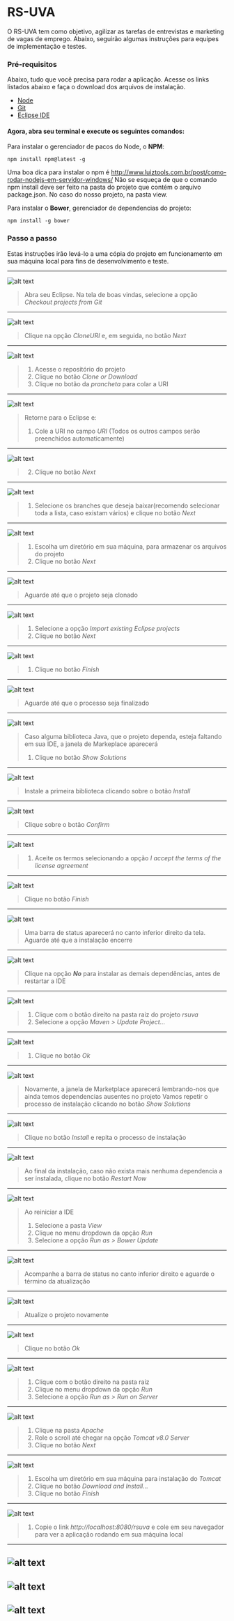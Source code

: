 # RS-UVA

O RS-UVA tem como objetivo, agilizar as tarefas de entrevistas e marketing de vagas de emprego. Abaixo, seguirão algumas instruções para equipes de implementação e testes.

### Pré-requisitos

Abaixo, tudo que você precisa para rodar a aplicação.
Acesse os links listados abaixo e faça o download dos arquivos de instalação.

+ [Node](https://nodejs.org/)
+ [Git](https://git-scm.com/downloads)
+ [Eclipse IDE](https://www.eclipse.org/downloads/)

#### Agora, abra seu terminal e execute os seguintes comandos:

Para instalar o gerenciador de pacos do Node, o **NPM**:
```
npm install npm@latest -g
```

Uma boa dica para instalar o npm é http://www.luiztools.com.br/post/como-rodar-nodejs-em-servidor-windows/
Não se esqueça de que o comando npm install deve ser feito na pasta do projeto que contém o arquivo package.json. No caso do nosso projeto, na pasta view.

Para instalar o **Bower**, gerenciador de dependencias do projeto:
```
npm install -g bower
```

### Passo a passo

Estas instruções irão levá-lo a uma cópia do projeto em funcionamento em sua máquina local para fins de desenvolvimento e teste.

---
![alt text](https://github.com/labsoftwareuva/rs-uva/raw/master/view/img/docs/print-01.jpg)
> Abra seu Eclipse. Na tela de boas vindas, selecione a opção _Checkout projects from Git_
---
![alt text](https://github.com/labsoftwareuva/rs-uva/raw/master/view/img/docs/print-02.jpg)
> Clique na opção _CloneURI_ e, em seguida, no botão _Next_
---
![alt text](https://github.com/labsoftwareuva/rs-uva/raw/master/view/img/docs/print-03.jpg)
> 1. Acesse o repositório do projeto
> 2. Clique no botão _Clone or Download_
> 3. Clique no botão da _prancheta_ para colar a URI
---
![alt text](https://github.com/labsoftwareuva/rs-uva/raw/master/view/img/docs/print-04.jpg)
> Retorne para o Eclipse e:
> 1. Cole a URI no campo _URI_ (Todos os outros campos serão preenchidos automaticamente)
---
![alt text](https://github.com/labsoftwareuva/rs-uva/raw/master/view/img/docs/print-05.jpg)
> 2. Clique no botão _Next_
---
![alt text](https://github.com/labsoftwareuva/rs-uva/raw/master/view/img/docs/print-06.jpg)
> 1. Selecione os branches que deseja baixar(recomendo selecionar toda a lista, caso existam vários) e clique no botão _Next_
---
![alt text](https://github.com/labsoftwareuva/rs-uva/raw/master/view/img/docs/print-07.jpg)
> 1. Escolha um diretório em sua máquina, para armazenar os arquivos do projeto
> 2. Clique no botão _Next_
---
![alt text](https://github.com/labsoftwareuva/rs-uva/raw/master/view/img/docs/print-08.jpg)
> Aguarde até que o projeto seja clonado
---
![alt text](https://github.com/labsoftwareuva/rs-uva/raw/master/view/img/docs/print-09.jpg)
> 1. Selecione a opção _Import existing Eclipse projects_
> 2. Clique no botão _Next_
---
![alt text](https://github.com/labsoftwareuva/rs-uva/raw/master/view/img/docs/print-10.jpg)
> 1. Clique no botão _Finish_
---
![alt text](https://github.com/labsoftwareuva/rs-uva/raw/master/view/img/docs/print-11.jpg)
> Aguarde até que o processo seja finalizado
---
![alt text](https://github.com/labsoftwareuva/rs-uva/raw/master/view/img/docs/print-12.jpg)
> Caso alguma biblioteca Java, que o projeto dependa, esteja faltando em sua IDE, a janela de Markeplace aparecerá
> 1. Clique no botão _Show Solutions_
---
![alt text](https://github.com/labsoftwareuva/rs-uva/raw/master/view/img/docs/print-13.jpg)
> Instale a primeira biblioteca clicando sobre o botão _Install_
---
![alt text](https://github.com/labsoftwareuva/rs-uva/raw/master/view/img/docs/print-14.jpg)
> Clique sobre o botão _Confirm_
---
![alt text](https://github.com/labsoftwareuva/rs-uva/raw/master/view/img/docs/print-15.jpg)
> 1. Aceite os termos selecionando a opção _I accept the terms of the license agreement_
---
![alt text](https://github.com/labsoftwareuva/rs-uva/raw/master/view/img/docs/print-16.jpg)
> Clique no botão _Finish_
---
![alt text](https://github.com/labsoftwareuva/rs-uva/raw/master/view/img/docs/print-17.jpg)
> Uma barra de status aparecerá no canto inferior direito da tela. Aguarde até que a instalação encerre
---
![alt text](https://github.com/labsoftwareuva/rs-uva/raw/master/view/img/docs/print-18.jpg)
> Clique na opção **_No_** para instalar as demais dependências, antes de restartar a IDE
---
![alt text](https://github.com/labsoftwareuva/rs-uva/raw/master/view/img/docs/print-19.jpg)
> 1. Clique com o botão direito na pasta raiz do projeto _rsuva_
> 2. Selecione a opção _Maven > Update Project..._
---
![alt text](https://github.com/labsoftwareuva/rs-uva/raw/master/view/img/docs/print-20.jpg)
> 1. Clique no botão _Ok_
---
![alt text](https://github.com/labsoftwareuva/rs-uva/raw/master/view/img/docs/print-21.jpg)
> Novamente, a janela de Marketplace aparecerá lembrando-nos que ainda temos dependencias ausentes no projeto
> Vamos repetir o processo de instalação clicando no botão _Show Solutions_
---
![alt text](https://github.com/labsoftwareuva/rs-uva/raw/master/view/img/docs/print-22.jpg)
> Clique no botão _Install_ e repita o processo de instalação
---
![alt text](https://github.com/labsoftwareuva/rs-uva/raw/master/view/img/docs/print-23.jpg)
> Ao final da instalação, caso não exista mais nenhuma dependencia a ser instalada, clique no botão _Restart Now_
---
![alt text](https://github.com/labsoftwareuva/rs-uva/raw/master/view/img/docs/print-24.jpg)
> Ao reiniciar a IDE
> 1. Selecione a pasta _View_
> 2. Clique no menu dropdown da opção _Run_
> 3. Selecione a opção _Run as > Bower Update_
---
![alt text](https://github.com/labsoftwareuva/rs-uva/raw/master/view/img/docs/print-25.jpg)
> Acompanhe a barra de status no canto inferior direito e aguarde o término da atualização
---
![alt text](https://github.com/labsoftwareuva/rs-uva/raw/master/view/img/docs/print-26.jpg)
> Atualize o projeto novamente
---
![alt text](https://github.com/labsoftwareuva/rs-uva/raw/master/view/img/docs/print-27.jpg)
> Clique no botão _Ok_
---
![alt text](https://github.com/labsoftwareuva/rs-uva/raw/master/view/img/docs/print-28.jpg)
> 1. Clique com o botão direito na pasta raiz
> 2. Clique no menu dropdown da opção _Run_
> 3. Selecione a opção _Run as > Run on Server_
---
![alt text](https://github.com/labsoftwareuva/rs-uva/raw/master/view/img/docs/print-31.jpg)
> 1. Clique na pasta _Apache_
> 2. Role o scroll até chegar na opção _Tomcat v8.0 Server_
> 3. Clique no botão _Next_
---
![alt text](https://github.com/labsoftwareuva/rs-uva/raw/master/view/img/docs/print-33.jpg)
> 1. Escolha um diretório em sua máquina para instalação do _Tomcat_
> 2. Clique no botão _Download and Install..._
> 3. Clique no botão _Finish_
---
![alt text](https://github.com/labsoftwareuva/rs-uva/raw/master/view/img/docs/print-34.jpg)
> 1. Copie o link _http://localhost:8080/rsuva_ e cole em seu navegador para ver a aplicação rodando em sua máquina local
---
![alt text](https://github.com/labsoftwareuva/rs-uva/raw/master/view/img/docs/print-35.jpg)
---
![alt text](https://github.com/labsoftwareuva/rs-uva/raw/master/view/img/docs/print-36.jpg)
---
![alt text](https://github.com/labsoftwareuva/rs-uva/raw/master/view/img/docs/print-37.jpg)
---
